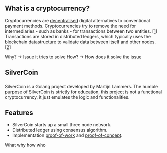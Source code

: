 ## What is a cryptocurrency? 
Cryptocurrencies are [decentralised](https://www.merriam-webster.com/dictionary/decentralization) digital alternatives to conventional payment methods. Cryptocurrencies try to remove the need for intermediaries - such as banks - for transactions between two entities. [[1]] Transactions are stored in distributed ledgers, which typically uses the blockchain datastructure to validate data between itself and other nodes. [[2]]

Why? -> Issue it tries to solve
How? -> How does it solve the issue

## SilverCoin
##### 
SilverCoin is a Golang project developed by Martijn Lammers. The humble purpose of SilverCoin is strictly for education, this project is not a functional cryptocurrency, it just emulates the logic and functionalities. 

## Features
- SilverCoin starts up a small three node network.
- Distributed ledger using consensus algorithm.
- Implementation [proof-of-work](https://en.wikipedia.org/wiki/Proof_of_work) and [proof-of-concept](https://en.wikipedia.org/wiki/Proof_of_concept).

<!-- ```javascript
function test(){
    hello
}
``` -->
[1]: https://en.wikipedia.org/wiki/Cryptocurrency
[2]: https://en.wikipedia.org/wiki/Distributed_ledger


What why how who